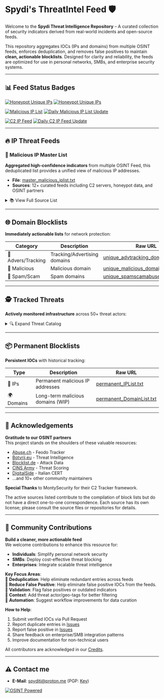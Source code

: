 # Spydi's ThreatIntel Feed 🛡️

Welcome to the **Spydi Threat Intelligence Repository** – A curated collection of security indicators derived from real-world incidents and open-source feeds.  

This repository aggregates IOCs (IPs and domains) from multiple OSINT feeds, enforces deduplication, and removes false positives to maintain **clean, actionable blocklists**. Designed for clarity and reliability, the feeds are optimized for use in personal networks, SMBs, and enterprise security systems.  

---

## 📊 Feed Status Badges

[![Honeypot Unique IPs](https://img.shields.io/badge/Dynamic%20Update-Honeypot_IPs-blue?style=flat-square&logo=github)](https://github.com/spydisec/spydithreatintel/actions/workflows/honeypot_ips.yml)
[![Honeypot Unique IPs](https://github.com/spydisec/spydithreatintel/actions/workflows/honeypot_ips.yml/badge.svg)](https://github.com/spydisec/spydithreatintel/actions/workflows/honeypot_ips.yml)

[![Malicious IP List](https://img.shields.io/badge/Daily_Update-Malicious_IPs-red?style=flat-square&logo=github)](https://github.com/spydisec/spydithreatintel/actions/workflows/updatemasterfeed.yml)
[![Daily Malicious IP List Update](https://github.com/spydisec/spydithreatintel/actions/workflows/updatemasterfeed.yml/badge.svg)](https://github.com/spydisec/spydithreatintel/actions/workflows/updatemasterfeed.yml)

[![C2 IP Feed](https://img.shields.io/badge/Daily_Update-C2_IPs-orange?style=flat-square&logo=github)](https://github.com/spydisec/spydithreatintel/actions/workflows/osintc2feed.yml)
[![Daily C2 IP Feed Update](https://github.com/spydisec/spydithreatintel/actions/workflows/osintc2feed.yml/badge.svg)](https://github.com/spydisec/spydithreatintel/actions/workflows/osintc2feed.yml)

---

## 🔥 IP Threat Feeds

### 📜 Malicious IP Master List
**Aggregated high-confidence indicators** from multiple OSINT Feed, this deduplicated list provides a unified view of malicious IP addresses.
- **File**: [master_malicious_iplist.txt](https://raw.githubusercontent.com/spydisec/spydithreatintel/main/master_malicious_iplist.txt)
- **Sources**: 12+ curated feeds including C2 servers, honeypot data, and OSINT partners

<details>
<summary>📚 View Full Source List</summary>

| Sources                   | Source URL                                                                 |
|---------------------------|----------------------------------------------------------------------------|
| C2 IP Feed                | [C2_iplist.txt](https://raw.githubusercontent.com/spydisec/spydithreatintel/refs/heads/main/iplist/C2IPs/osintc2feed.txt) |
| Honeypot Master list      | [honeypot_iplist.txt](https://raw.githubusercontent.com/spydisec/spydithreatintel/refs/heads/main/iplist/honeypot/honeypot_extracted_feed.txt)     |
| maltrail_scanners         | [maltrail_ips.txt](https://raw.githubusercontent.com/stamparm/maltrail/master/trails/static/mass_scanner.txt)         |
| botvrij_eu                | [botvrij_eu](https://www.botvrij.eu/data/ioclist.ip-dst.raw)                                                        |
| feodotracker              | [feodotracker](https://feodotracker.abuse.ch/downloads/ipblocklist.txt)                                                        |
| feodotracker_recommended  | [feodotracker_recommended](https://feodotracker.abuse.ch/downloads/ipblocklist_recommended.txt)                                                        |
| Blocklist_de_all          | [Blocklist_de_all](https://lists.blocklist.de/lists/all.txt)                                                        |
| ThreatView_High_Confidence| [ThreatView_High_Confidence](https://threatview.io/Downloads/IP-High-Confidence-Feed.txt)                                                        |
| IPsumLevel_7              | [IPsumLevel7](https://raw.githubusercontent.com/stamparm/ipsum/refs/heads/master/levels/7.txt)                                                        |
| CINS_Score                | [CINS_Score](https://cinsscore.com/list/ci-badguys.txt)                                                        |
| DigitalSide               | [DigitalSide](https://osint.digitalside.it/Threat-Intel/lists/latestips.txt)                                                        |
| duggytuxy                 | [duggytuxy](https://raw.githubusercontent.com/duggytuxy/malicious_ip_addresses/refs/heads/main/botnets_zombies_scanner_spam_ips.txt)                                                        |
| etnetera.cz               | [etnetera.cz](https://security.etnetera.cz/feeds/etn_aggressive.txt)                                                        |
| emergingthreats-compromised| [ET_Comp](https://rules.emergingthreats.net/blockrules/compromised-ips.txt)                                                        |
| More coming Soon!         | [Future Updates](#)                                                        |

</details>

---

## 🌐 Domain Blocklists
**Immediately actionable lists** for network protection:

| Category                | Description                                  | Raw URL                                                                                     |
|-------------------------|----------------------------------------------|--------------------------------------------------------------------------------------------|
| 🛑 Advers/Tracking      | Tracking/Advertising domains                 | [unique_advtracking_domains.txt](https://raw.githubusercontent.com/spydisec/spydithreatintel/refs/heads/main/domainlist/ads/unique_advtracking_domains.txt) |
| 🎯 Malicious            | Malicious domain                             | [unique_malicious_domains.txt](https://raw.githubusercontent.com/spydisec/spydithreatintel/refs/heads/main/domainlist/malicious/unique_malicious_domains.txt)     |
| 🔫 Spam/Scam            | Spam domains                                 | [unique_spamscamabuse_domains.txt](https://raw.githubusercontent.com/spydisec/spydithreatintel/refs/heads/main/domainlist/spam/unique_spamscamabuse_domains.txt) |

---

## 🕵️ Tracked Threats
**Actively monitored infrastructure** across 50+ threat actors:

<details>
<summary>🔍 Expand Threat Catalog</summary>

| C2s                       | Malware                          | Botnets      |
|---------------------------|----------------------------------|--------------|
| Cobalt Strike             | AcidRain Stealer                | 7777         |
| Metasploit Framework      | Misha Stealer (AKA Grand Misha) | BlackNET     |
| Covenant                  | Patriot Stealer                 | Doxerina     |
| Mythic                    | RAXNET Bitcoin Stealer          | Scarab       |
| Brute Ratel C4            | Titan Stealer                   | 63256        |
| Posh                      | Collector Stealer               | Kaiji        |
| Sliver                    | Mystic Stealer                  | MooBot       |
| Deimos                    | Gotham Stealer                  | Mozi         |
| PANDA                     | Meduza Stealer                  |              |
| NimPlant C2               | Quasar RAT                      |              |
| Havoc C2                  | ShadowPad                       |              |
| Caldera                   | AsyncRAT                        |              |
| Empire                    | DcRat                           |              |
| Ares                      | BitRAT                          |              |
| Hak5 Cloud C2             | DarkComet Trojan                |              |
| Pantegana                 | XtremeRAT Trojan                |              |
| Supershell                | NanoCore RAT Trojan             |              |
| Poseidon C2               | Gh0st RAT Trojan                |              |
| Viper C2                  | DarkTrack RAT Trojan            |              |
| Vshell                    | njRAT Trojan                    |              |
| Villain                   | Remcos Pro RAT Trojan           |              |
| Nimplant C2               | Poison Ivy Trojan               |              |
| RedGuard C2               | Orcus RAT Trojan                |              |
| Oyster C2                 | ZeroAccess Trojan               |              |
| byob C2                   | HOOKBOT Trojan                  |              |
|                           | RisePro Stealer                 |              |
|                           | NetBus Trojan                   |              |
|                           | Bandit Stealer                  |              |
|                           | Mint Stealer                    |              |
|                           | Mekotio Trojan                  |              |
|                           | Gozi Trojan                     |              |
|                           | Atlandida Stealer               |              |
|                           | VenomRAT                        |              |
|                           | Orcus RAT                       |              |
|                           | BlackDolphin                    |              |
|                           | Artemis RAT                     |              |
|                           | Godzilla Loader                 |              |
|                           | Jinx Loader                     |              |
|                           | Netpune Loader                  |              |
|                           | SpyAgent                        |              |
|                           | SpiceRAT                        |              |
|                           | Dust RAT                        |              |
|                           | Pupy RAT                        |              |
|                           | Atomic Stealer                  |              |
|                           | Lumma Stealer                   |              |
|                           | Serpent Stealer                 |              |
|                           | Axile Stealer                   |              |
|                           | Vector Stealer                  |              |
|                           | Z3us Stealer                    |              |
|                           | Rastro Stealer                  |              |
|                           | Darkeye Stealer                 |              |
|                           | AgniStealer                     |              |
|                           | Epsilon Stealer                 |              |
|                           | Bahamut Stealer                 |              |
|                           | Unam Web Panel / SilentCryptoMiner |           |
|                           | Vidar Stealer                   |              |
|                           | Kraken RAT                      |              |
|                           | Bumblebee Loader                |              |
|                           | Viper RAT                       |              |
|                           | Spectre Stealer                 |              |
</details>

---

## 📦 Permanent Blocklists
**Persistent IOCs** with historical tracking:

| Type       | Description                          | Raw URL                                                                     |
|------------|--------------------------------------|----------------------------------------------------------------------------|
| 📡 IPs     | Permanent malicious IP addresses     | [permanent_IPList.txt](https://raw.githubusercontent.com/.../permanent_IPList.txt) |
| 🌍 Domains | Long-term malicious domains (WIP)    | [permanent_DomainList.txt](https://raw.githubusercontent.com/.../permanent_DomainList.txt) |

---

## 🙌 Acknowledgements
**Gratitude to our OSINT partners**  
This project stands on the shoulders of these valuable resources:

- [Abuse.ch](https://abuse.ch) - Feodo Tracker
- [Botvrij.eu](https://botvrij.eu) - Threat Intelligence
- [Blocklist.de](https://blocklist.de) - Attack Data
- [CINS Army](https://cinsscore.com) - Threat Scoring
- [DigitalSide](https://osint.digitalside.it) - Italian CERT
- ...and 10+ other community maintainers

**Special Thanks** to MontySecurity for their C2 Tracker framework.

The active sources listed contribute to the compilation of block lists but do not have a direct one-to-one correspondence. Each source has its own license; please consult the source files or repositories for details.

---

## 🤝 Community Contributions  
**Build a cleaner, more actionable feed**  
We welcome contributions to enhance this resource for:  
- **Individuals**: Simplify personal network security  
- **SMBs**: Deploy cost-effective threat blocking  
- **Enterprises**: Integrate scalable threat intelligence  

**Key Focus Areas**:  
🔹 **Deduplication**: Help eliminate redundant entries across feeds  
🔹 **Reduce False Positive**: Help eliminate false positive IOCs from the feeds.  
🔹 **Validation**: Flag false positives or outdated indicators  
🔹 **Context**: Add threat actor/geo-tags for better filtering  
🔹 **Automation**: Suggest workflow improvements for data curation  

**How to Help**:  
1. Submit verified IOCs via Pull Request  
2. Report duplicate entries in [Issues](https://github.com/spydisec/spydithreatintel/issues)
3. Report false positive in [Issues](https://github.com/spydisec/spydithreatintel/issues)  
4. Share feedback on enterprise/SMB integration patterns  
5. Improve documentation for non-technical users  

All contributors are acknowledged in our [Credits](https://github.com/spydisec/spydithreatintel/wiki/Contributors).  

---
## ⚠️ Contact me
- **E-Mail**: [spyditi@proton.me](mailto:spyditi@proton.me) (PGP: [Key](https://pastebin.com/igL3mGVb))

[![OSINT Powered](https://img.shields.io/badge/Intel-OSINT_Powered-yellow?style=for-the-badge)](#)
